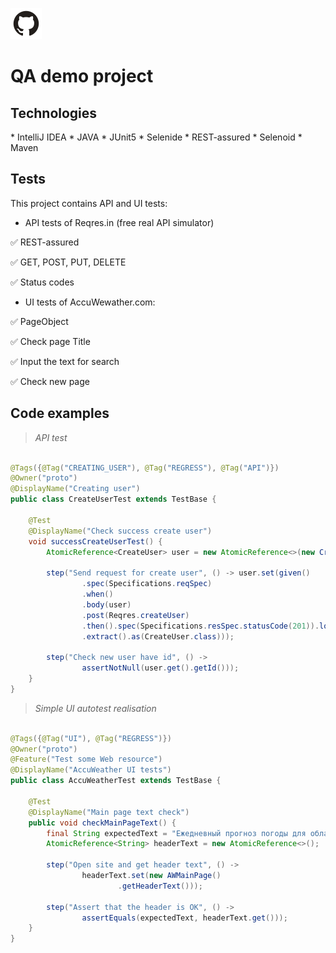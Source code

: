 <a href="https://github.com/"><img alt="github.com" height="50" src="readme_files/technologies/github.svg"/></a>

# QA demo project

## Technologies

<div>
* IntelliJ IDEA
* JAVA
* JUnit5
* Selenide
* REST-assured
* Selenoid
* Maven
</div>

## Tests

This project contains API and UI tests:

* API tests of Reqres.in (free real API simulator)

:white_check_mark: REST-assured

:white_check_mark: GET, POST, PUT, DELETE

:white_check_mark: Status codes


* UI tests of AccuWewather.com:

:white_check_mark: PageObject

:white_check_mark: Check page Title

:white_check_mark: Input the text for search

:white_check_mark: Check new page 


## Code examples


> *API test*

```java

@Tags({@Tag("CREATING_USER"), @Tag("REGRESS"), @Tag("API")})
@Owner("proto")
@DisplayName("Creating user")
public class CreateUserTest extends TestBase {

    @Test
    @DisplayName("Check success create user")
    void successCreateUserTest() {
        AtomicReference<CreateUser> user = new AtomicReference<>(new CreateUser("morpheus", "leader"));

        step("Send request for create user", () -> user.set(given()
                .spec(Specifications.reqSpec)
                .when()
                .body(user)
                .post(Reqres.createUser)
                .then().spec(Specifications.resSpec.statusCode(201)).log().all()
                .extract().as(CreateUser.class)));

        step("Check new user have id", () ->
                assertNotNull(user.get().getId()));
    }
}
```

> *Simple UI autotest realisation*

```java

@Tags({@Tag("UI"), @Tag("REGRESS")})
@Owner("proto")
@Feature("Test some Web resource")
@DisplayName("AccuWeather UI tests")
public class AccuWeatherTest extends TestBase {

    @Test
    @DisplayName("Main page text check")
    public void checkMainPageText() {
        final String expectedText = "Ежедневный прогноз погоды для областей, стран и глобальный прогноз | AccuWeather";
        AtomicReference<String> headerText = new AtomicReference<>();

        step("Open site and get header text", () ->
                headerText.set(new AWMainPage()
                        .getHeaderText()));

        step("Assert that the header is OK", () ->
                assertEquals(expectedText, headerText.get()));
    }
}
```

